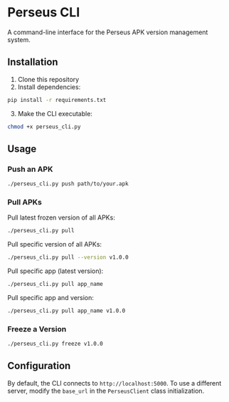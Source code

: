 # Perseus CLI

A command-line interface for the Perseus APK version management system.

## Installation

1. Clone this repository
2. Install dependencies:
```bash
pip install -r requirements.txt
```
3. Make the CLI executable:
```bash
chmod +x perseus_cli.py
```

## Usage

### Push an APK
```bash
./perseus_cli.py push path/to/your.apk
```

### Pull APKs

Pull latest frozen version of all APKs:
```bash
./perseus_cli.py pull
```

Pull specific version of all APKs:
```bash
./perseus_cli.py pull --version v1.0.0
```

Pull specific app (latest version):
```bash
./perseus_cli.py pull app_name
```

Pull specific app and version:
```bash
./perseus_cli.py pull app_name v1.0.0
```

### Freeze a Version
```bash
./perseus_cli.py freeze v1.0.0
```

## Configuration

By default, the CLI connects to `http://localhost:5000`. To use a different server, modify the `base_url` in the `PerseusClient` class initialization.
